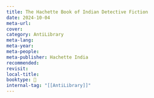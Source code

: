 ```yaml
---
title: The Hachette Book of Indian Detective Fiction
date: 2024-10-04
meta-url: 
cover: 
category: AntiLibrary
meta-lang: 
meta-year: 
meta-people: 
meta-publisher: Hachette India
recommended: 
revisit: 
local-title: 
booktype: 📖
internal-tag: "[[AntiLibrary]]"
---
```


